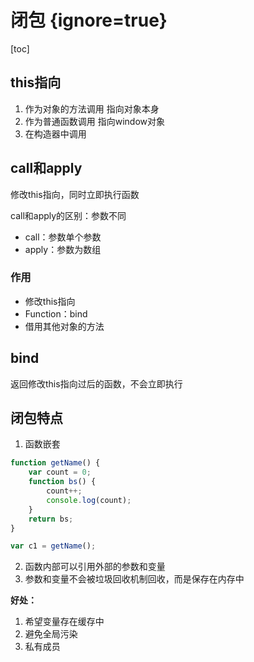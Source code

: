 # 闭包 {ignore=true}

[toc]

## this指向

1. 作为对象的方法调用
    指向对象本身
2. 作为普通函数调用
    指向window对象
3. 在构造器中调用


## call和apply

修改this指向，同时立即执行函数

call和apply的区别：参数不同

- call：参数单个参数
- apply：参数为数组

### 作用

- 修改this指向
- Function：bind
- 借用其他对象的方法


## bind

返回修改this指向过后的函数，不会立即执行

## 闭包特点

1. 函数嵌套

```javascript
function getName() {
    var count = 0;
    function bs() {
        count++;
        console.log(count);
    }
    return bs;
}

var c1 = getName();
```

2. 函数内部可以引用外部的参数和变量
3. 参数和变量不会被垃圾回收机制回收，而是保存在内存中

**好处：**

1. 希望变量存在缓存中
2. 避免全局污染
3. 私有成员